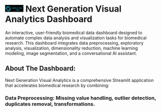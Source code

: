 # <img src="data/NextGen.png" alt="NextGen Analytics Logo" width="60"/> Next Generation Visual Analytics Dashboard
An interactive, user-friendly biomedical data dashboard designed to automate complex data analysis and visualization tasks for biomedical research. This dashboard integrates data preprocessing, exploratory analysis, visualization, dimensionality reduction, machine learning modeling, image segmentation, and a conversational AI assistant.

## About The Dashboard:

Next Generation Visual Analytics is a comprehensive Streamlit application that accelerates biomedical research by combining:
### Data Preprocessing: Missing value handling, outlier detection, duplicates removal, transformations.


